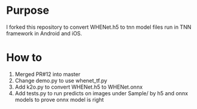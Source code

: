 Purpose
===
I forked this repository to convert WHENet.h5 to tnn model files run in TNN framework in Android and iOS.

How to
===
1. Merged PR#12 into master
2. Change demo.py to use whenet_tf.py
3. Add k2o.py to convert WHENet.h5 to WHENet.onnx
4. Add tests.py to run predicts on images under Sample/ by h5 and onnx models to prove onnx model is right

